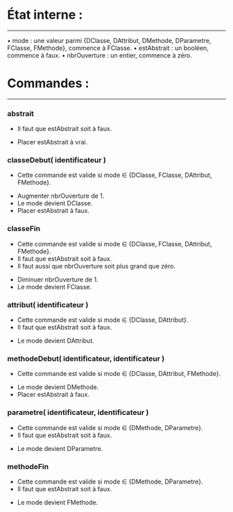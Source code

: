 # État interne :

---

• mode : une valeur parmi {DClasse, DAttribut, DMethode, DParametre, FClasse, FMethode}, commence à
FClasse.
• estAbstrait : un booléen, commence à faux.
• nbrOuverture : un entier, commence à zéro.

# Commandes :

---
### abstrait
* Il faut que estAbstrait soit à faux.
- Placer estAbstrait à vrai.

### classeDebut( identificateur )
* Cette commande est valide si mode ∈ {DClasse, FClasse, DAttribut, FMethode}.
- Augmenter nbrOuverture de 1.
- Le mode devient DClasse.
- Placer estAbstrait à faux.

### classeFin
* Cette commande est valide si mode ∈ {DClasse, FClasse, DAttribut, FMethode}.
* Il faut que estAbstrait soit à faux.
* Il faut aussi que nbrOuverture soit plus grand que zéro.
- Diminuer nbrOuverture de 1.
- Le mode devient FClasse.

### attribut( identificateur )
* Cette commande est valide si mode ∈ {DClasse, DAttribut}.
* Il faut que estAbstrait soit à faux.
- Le mode devient DAttribut.

### methodeDebut( identificateur, identificateur )
* Cette commande est valide si mode ∈ {DClasse, DAttribut, FMethode}.
- Le mode devient DMethode.
- Placer estAbstrait à faux.

### parametre( identificateur, identificateur )
* Cette commande est valide si mode ∈ {DMethode, DParametre}.
* Il faut que estAbstrait soit à faux.
- Le mode devient DParametre.

### methodeFin
* Cette commande est valide si mode ∈ {DMethode, DParametre}.
* Il faut que estAbstrait soit à faux.
- Le mode devient FMethode.
